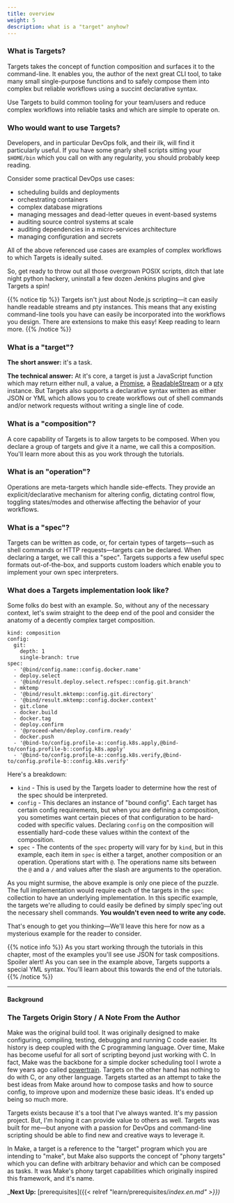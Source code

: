 ```yaml
---
title: overview
weight: 5
description: what is a "target" anyhow?
---
```


### What is Targets?

Targets takes the concept of function composition and surfaces it to the command-line. It enables you, the author of the next great CLI tool, to take many small single-purpose functions and to safely compose them into complex but reliable workflows using a succint declarative syntax.

Use Targets to build common tooling for your team/users and reduce complex workflows into reliable tasks and which are simple to operate on.

### Who would want to use Targets?

Developers, and in particular DevOps folk, and their ilk, will find it particularly useful. If you have some gnarly shell scripts sitting your `$HOME/bin` which you call on with any regularity, you should probably keep reading.

Consider some practical DevOps use cases:

* scheduling builds and deployments
* orchestrating containers
* complex database migrations
* managing messages and dead-letter queues in event-based systems
* auditing source control systems at scale
* auditing dependencies in a micro-services architecture
* managing configuration and secrets

All of the above referenced use cases are examples of complex workflows to which Targets is ideally suited.

So, get ready to throw out all those overgrown POSIX scripts, ditch that late night python hackery, uninstall a few dozen Jenkins plugins and give Targets a spin!

{{% notice tip %}}
Targets isn't just about Node.js scripting—it can easily handle readable streams and pty instances. This means that any existing command-line tools you have can easily be incorporated into the workflows you design. There are extensions to make this easy! Keep reading to learn more.
{{% /notice %}}

### What is a "target"?

**The short answer:** it's a task.

**The technical answer:** At it's core, a target is just a JavaScript function which may return either null, a value, a [Promise](https://promisesaplus.com/), a [ReadableStream](https://nodejs.org/api/stream.html#stream_readable_streams) or a [pty](https://www.npmjs.com/package/node-pty) instance. But Targets also supports a declarative syntax written as either JSON or YML which allows you to create workflows out of shell commands and/or network requests without writing a single line of code.

### What is a "composition"?

A core capability of Targets is to allow targets to be composed. When you declare a group of targets and give it a name, we call this a composition. You'll learn more about this as you work through the tutorials.

### What is an "operation"?

Operations are meta-targets which handle side-effects. They provide an explicit/declarative mechanism for altering config, dictating control flow, toggling states/modes and otherwise affecting the behavior of your workflows.

### What is a "spec"?

Targets can be written as code, or, for certain types of targets—such as shell commands or HTTP requests—targets can be declared. When declaring a target, we call this a "spec". Targets supports a few useful spec formats out-of-the-box, and supports custom loaders which enable you to implement your own spec interpreters.

### What does a Targets implementation look like?

Some folks do best with an example. So, without any of the necessary context, let's swim straight to the deep end of the pool and consider the anatomy of a decently complex target composition.

```
kind: composition
config:
  git:
    depth: 1
    single-branch: true
spec:
  - '@bind/config.name::config.docker.name'
  - deploy.select
  - '@bind/result.deploy.select.refspec::config.git.branch'
  - mktemp
  - '@bind/result.mktemp::config.git.directory'
  - '@bind/result.mktemp::config.docker.context'
  - git.clone
  - docker.build
  - docker.tag
  - deploy.confirm
  - '@proceed-when/deploy.confirm.ready'
  - docker.push
  - '@bind-to/config.profile-a::config.k8s.apply,@bind-to/config.profile-b::config.k8s.apply'
  - '@bind-to/config.profile-a::config.k8s.verify,@bind-to/config.profile-b::config.k8s.verify'
```

Here's a breakdown:

* `kind` - This is used by the Targets loader to determine how the rest of the spec should be interpreted.
* `config` - This declares an instance of "bound config". Each target has certain config requirements, but when you are defining a composition, you sometimes want certain pieces of that configuration to be hard-coded with specific values. Declaring `config` on the composition will essentially hard-code these values within the context of the composition.
* `spec` - The contents of the `spec` property will vary for by `kind`, but in this example, each item in `spec` is either a target, another composition or an operation. Operations start with `@`. The operations name sits between the `@` and a `/` and values after the slash are arguments to the operation.

As you might surmise, the above example is only one piece of the puzzle. The full implementation would require each of the targets in the `spec` collection to have an underlying implementation. In this specific example, the targets we're alluding to could easily be defined by simply spec'ing out the necessary shell commands. **You wouldn't even need to write any code.**

That's enough to get you thinking—We'll leave this here for now as a mysterious example for the reader to consider.

{{% notice info %}}
As you start working through the tutorials in this chapter, most of the examples you'll see use JSON for task compositions. Spoiler alert! As you can see in the example above, Targets supports a special YML syntax. You'll learn about this towards the end of the tutorials.
{{% /notice %}}

-----


#### Background

### The Targets Origin Story / A Note From the Author

Make was the original build tool. It was originally designed to make configuring, compiling, testing, debugging and running C code easier. Its history is deep coupled with the C programming language. Over time, Make has become useful for all sort of scripting beyond just working with C. In fact, Make was the backbone for a simple docker scheduling tool I wrote a few years ago called [powertrain](https://github.com/carsdotcom/powertrain). Targets on the other hand has nothing to do with C, or any other language. Targets started as an attempt to take the best ideas from Make around how to compose tasks and how to source config, to improve upon and modernize these basic ideas. It's ended up being so much more.

Targets exists because it's a tool that I've always wanted. It's my passion project. But, I'm hoping it can provide value to others as well. Targets was built for me—but anyone with a passion for DevOps and command-line scripting should be able to find new and creative ways to leverage it.

In Make, a target is a reference to the "target" program which you are intending to "make", but Make also supports the concept of "phony targets" which you can define with arbitrary behavior and which can be composed as tasks. It was Make's phony target capabilities which originally inspired this framework, and it's name.

_**Next Up:** [prerequisites]({{< relref "learn/prerequisites/_index.en.md" >}})_

